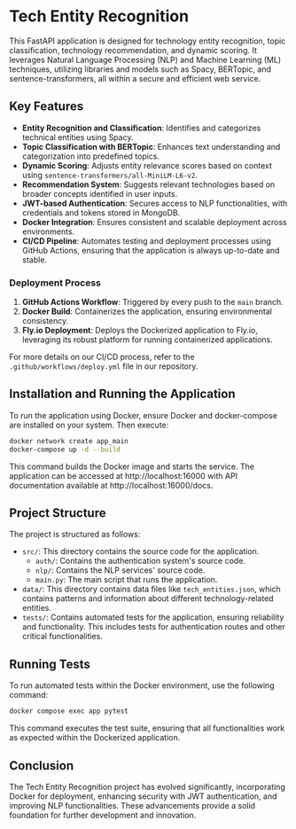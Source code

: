# Tech Entity Recognition

This FastAPI application is designed for technology entity recognition, topic classification, technology recommendation, and dynamic scoring. It leverages Natural Language Processing (NLP) and Machine Learning (ML) techniques, utilizing libraries and models such as Spacy, BERTopic, and sentence-transformers, all within a secure and efficient web service.

## Key Features

- **Entity Recognition and Classification**: Identifies and categorizes technical entities using Spacy.
- **Topic Classification with BERTopic**: Enhances text understanding and categorization into predefined topics.
- **Dynamic Scoring**: Adjusts entity relevance scores based on context using `sentence-transformers/all-MiniLM-L6-v2`.
- **Recommendation System**: Suggests relevant technologies based on broader concepts identified in user inputs.
- **JWT-based Authentication**: Secures access to NLP functionalities, with credentials and tokens stored in MongoDB.
- **Docker Integration**: Ensures consistent and scalable deployment across environments.
- **CI/CD Pipeline**: Automates testing and deployment processes using GitHub Actions, ensuring that the application is always up-to-date and stable.


### Deployment Process

1. **GitHub Actions Workflow**: Triggered by every push to the `main` branch.
2. **Docker Build**: Containerizes the application, ensuring environmental consistency.
3. **Fly.io Deployment**: Deploys the Dockerized application to Fly.io, leveraging its robust platform for running containerized applications.

For more details on our CI/CD process, refer to the `.github/workflows/deploy.yml` file in our repository.


## Installation and Running the Application

To run the application using Docker, ensure Docker and docker-compose are installed on your system. Then execute:

```bash
docker network create app_main
docker-compose up -d --build
```
This command builds the Docker image and starts the service. The application can be accessed at http://localhost:16000 with API documentation available at http://localhost:16000/docs.


## Project Structure

The project is structured as follows:


-   `src/`: This directory contains the source code for the application.
    -   `auth/`: Contains the authentication system's source code.
    -   `nlp/`: Contains the NLP services' source code.
    -   `main.py`: The main script that runs the application.
-   `data/`: This directory contains data files like `tech_entities.json`, which contains patterns and information about different technology-related entities.
-   `tests/`: Contains automated tests for the application, ensuring reliability and functionality. This includes tests for authentication routes and other critical functionalities.


## Running Tests

To run automated tests within the Docker environment, use the following command:

```bash
docker compose exec app pytest
```
This command executes the test suite, ensuring that all functionalities work as expected within the Dockerized application.


## Conclusion

The Tech Entity Recognition project has evolved significantly, incorporating Docker for deployment, enhancing security with JWT authentication, and improving NLP functionalities. These advancements provide a solid foundation for further development and innovation.
